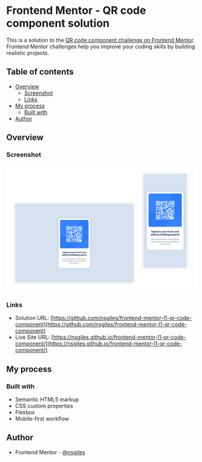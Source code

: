# Frontend Mentor - QR code component solution

This is a solution to the [QR code component challenge on Frontend Mentor](https://www.frontendmentor.io/challenges/qr-code-component-iux_sIO_H). Frontend Mentor challenges help you improve your coding skills by building realistic projects. 

## Table of contents

- [Overview](#overview)
  - [Screenshot](#screenshot)
  - [Links](#links)
- [My process](#my-process)
  - [Built with](#built-with)
- [Author](#author)

## Overview

### Screenshot

![](./screenshot.png)

### Links

- Solution URL: [https://github.com/nsgiles/frontend-mentor-l1-qr-code-component](https://github.com/nsgiles/frontend-mentor-l1-qr-code-component)
- Live Site URL: [https://nsgiles.github.io/frontend-mentor-l1-qr-code-component/](https://nsgiles.github.io/frontend-mentor-l1-qr-code-component/)

## My process

### Built with

- Semantic HTML5 markup
- CSS custom properties
- Flexbox
- Mobile-first workflow

## Author

- Frontend Mentor - [@nsgiles](https://www.frontendmentor.io/profile/nsgiles)
